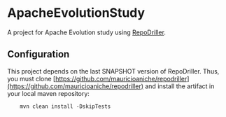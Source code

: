 # ApacheEvolutionStudy
A project for Apache Evolution study using [RepoDriller](https://github.com/mauricioaniche/repodriller).

## Configuration

This project depends on the last SNAPSHOT version of RepoDriller. Thus, you must clone [https://github.com/mauricioaniche/repodriller](https://github.com/mauricioaniche/repodriller) and install the artifact in your local maven repository:
 
```
	mvn clean install -DskipTests
```
